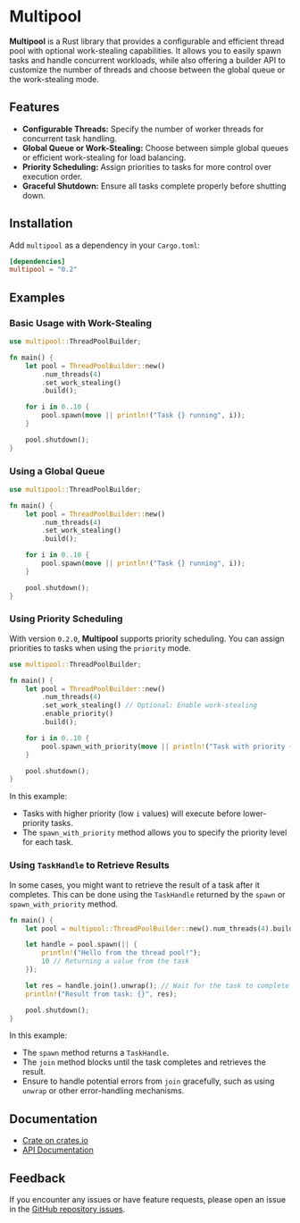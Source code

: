 # Multipool

**Multipool** is a Rust library that provides a configurable and efficient thread pool with optional work-stealing capabilities. It allows you to easily spawn tasks and handle concurrent workloads, while also offering a builder API to customize the number of threads and choose between the global queue or the work-stealing mode.

## Features

- **Configurable Threads:** Specify the number of worker threads for concurrent task handling.
- **Global Queue or Work-Stealing:** Choose between simple global queues or efficient work-stealing for load balancing.
- **Priority Scheduling:** Assign priorities to tasks for more control over execution order.
- **Graceful Shutdown:** Ensure all tasks complete properly before shutting down.

## Installation

Add `multipool` as a dependency in your `Cargo.toml`:

```toml
[dependencies]
multipool = "0.2"
```

## Examples

### Basic Usage with Work-Stealing

```rust
use multipool::ThreadPoolBuilder;

fn main() {
    let pool = ThreadPoolBuilder::new()
        .num_threads(4)
        .set_work_stealing()
        .build();

    for i in 0..10 {
        pool.spawn(move || println!("Task {} running", i));
    }

    pool.shutdown();
}
```

### Using a Global Queue

```rust
use multipool::ThreadPoolBuilder;

fn main() {
    let pool = ThreadPoolBuilder::new()
        .num_threads(4)
        .set_work_stealing()
        .build();

    for i in 0..10 {
        pool.spawn(move || println!("Task {} running", i));
    }

    pool.shutdown();
}
```

### Using Priority Scheduling

With version `0.2.0`, **Multipool** supports priority scheduling. You can assign priorities to tasks when using the `priority` mode.

```rust
use multipool::ThreadPoolBuilder;

fn main() {
    let pool = ThreadPoolBuilder::new()
        .num_threads(4)
        .set_work_stealing() // Optional: Enable work-stealing
        .enable_priority()
        .build();

    for i in 0..10 {
        pool.spawn_with_priority(move || println!("Task with priority {} running", i), i);
    }

    pool.shutdown();
}
```

In this example:

- Tasks with higher priority (low `i` values) will execute before lower-priority tasks.
- The `spawn_with_priority` method allows you to specify the priority level for each task.

### Using `TaskHandle` to Retrieve Results

In some cases, you might want to retrieve the result of a task after it completes. This can be done using the `TaskHandle` returned by the `spawn` or `spawn_with_priority` method.

```rust
fn main() {
    let pool = multipool::ThreadPoolBuilder::new().num_threads(4).build();

    let handle = pool.spawn(|| {
        println!("Hello from the thread pool!");
        10 // Returning a value from the task
    });

    let res = handle.join().unwrap(); // Wait for the task to complete and retrieve the result
    println!("Result from task: {}", res);

    pool.shutdown();
}
```

In this example:

- The `spawn` method returns a `TaskHandle`.
- The `join` method blocks until the task completes and retrieves the result.
- Ensure to handle potential errors from `join` gracefully, such as using `unwrap` or other error-handling mechanisms.

## Documentation

- [Crate on crates.io](https://crates.io/crates/multipool)
- [API Documentation](https://docs.rs/multipool)

## Feedback

If you encounter any issues or have feature requests, please open an issue in the [GitHub repository issues](https://github.com/ndranathunga/multipool/issues).
